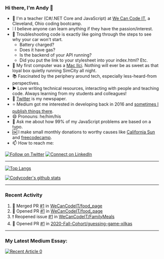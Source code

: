 ### Hi there, I'm Andy 👋

<!--
**Codycoder/Codycoder** is a ✨ _special_ ✨ repository because its `README.md` (this file) appears on your GitHub profile.
-->

- 💾   I'm a teacher (C#/.NET Core and JavaScript) at [We Can Code IT](https://wecancodeit.org/), a Cleveland, Ohio coding bootcamp.  
- ❕   I believe anyone can learn anything if they have the passion/interest.
- 🚗   Troubleshooting code is exactly like going through the steps to see why your car won't start. 
    - Battery charged?
    - Does it have gas? 
    - Is the backend of your API running? 
    - Did you put the link to your stylesheet into your index.html? Etc. 
- 📼   My first computer was a [Mac IIci](https://lowendmac.com/1989/mac-iici/). Nothing will ever be as sweet as that loyal box quietly running SimCity all night. 
- 📚   Fascinated by the periphery around tech, especially less-heard-from perspectives. 
- ▶️   Love writing technical resources, interacting with people and teaching code. Always learning from my students and colleagues! 
- 📰   [Twitter](https://twitter.com/AndyKohler1) is my newspaper. 
- ⭐   Medium got me interested in developing back in 2016 and [sometimes I publish things there](https://medium.com/@akohler). 
- 😄   Pronouns: he/him/his
- 💬   Ask me about how 99% of my JavaScript problems are based on a typo. 
- 🆗   I make small monthly donations to worthy causes like [California Sun](https://www.californiasun.co/) and [freecodecamp](https://www.freecodecamp.org/).
- 📫   How to reach me:

[![Follow on Twitter](https://img.shields.io/badge/--twitter?label=Twitter&logo=Twitter&style=social)](https://twitter.com/AndyKohler1) [![Connect on LinkedIn](https://img.shields.io/badge/--linkedin?label=LinkedIn&logo=LinkedIn&style=social)](https://www.linkedin.com/in/andykohler)

---

[![Top Langs](https://github-readme-stats.vercel.app/api/top-langs/?username=Codycoder&layout=compact)](https://github.com/anuraghazra/github-readme-stats)

[![Codycoder's github stats](https://github-readme-stats.vercel.app/api?username=Codycoder&count_private=true&show_icons=true&theme=blue-green)](https://github.com/anuraghazra/github-readme-stats)

---

### Recent Activity
<!--START_SECTION:activity-->
1. 🎉 Merged PR [#1](https://github.com/WeCanCodeIT/food_page/pull/1) in [WeCanCodeIT/food_page](https://github.com/WeCanCodeIT/food_page)
2. 💪 Opened PR [#1](https://github.com/WeCanCodeIT/food_page/pull/1) in [WeCanCodeIT/food_page](https://github.com/WeCanCodeIT/food_page)
3. ❗️ Reopened issue [#1](https://github.com/WeCanCodeIT/FamilyMeals/issues/1) in [WeCanCodeIT/FamilyMeals](https://github.com/WeCanCodeIT/FamilyMeals)
4. 💪 Opened PR [#1](https://github.com/2020-Fall-Cohort/guessing-game-xilkas/pull/1) in [2020-Fall-Cohort/guessing-game-xilkas](https://github.com/2020-Fall-Cohort/guessing-game-xilkas)
<!--END_SECTION:activity-->


---
### My Latest Medium Essay: 

<a target="_blank" href="https://github-readme-medium-recent-article.vercel.app/medium/@andykohler/0"><img src="https://github-readme-medium-recent-article.vercel.app/medium/@andykohler/0" alt="Recent Article 0"> 

